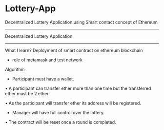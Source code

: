 # Lottery-App
Decentralized Lottery Application using Smart contact concept of Ethereum

*********************************************************
Decentralized Lottery Application
*********************************************************

What I learn?
Deployment of smart contract on ethereum blockchain
- role of metamask and test network

Algorithm
* Participant must have a wallet.

• A participant can transfer ether more than one time but the transferred ether must be 2 ether.

• As the participant will transfer ether its address will be registered.

* Manager will have full control over the lottery.

• The contract will be reset once a round is completed.
